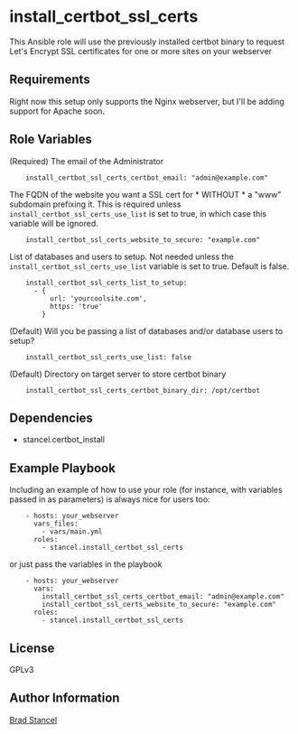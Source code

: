install_certbot_ssl_certs
=========================

This Ansible role will use the previously installed certbot binary to request Let's Encrypt SSL certificates for one or more sites on your webserver

Requirements
------------

Right now this setup only supports the Nginx webserver, but I'll be adding support for Apache soon.

Role Variables
--------------

(Required) The email of the Administrator

```
    install_certbot_ssl_certs_certbot_email: "admin@example.com"
```

The FQDN of the website you want a SSL cert for * WITHOUT * a "www" subdomain prefixing it. 
This is required unless `install_certbot_ssl_certs_use_list` is set to true, in which case this variable will be ignored.

```
    install_certbot_ssl_certs_website_to_secure: "example.com"
```

List of databases and users to setup. Not needed unless the `install_certbot_ssl_certs_use_list` variable is set to true. Default is false.

```
    install_certbot_ssl_certs_list_to_setup:
      - {
          url: 'yourcoolsite.com',
          https: 'true'
        }
```

(Default) Will you be passing a list of databases and/or database users to setup?

```
    install_certbot_ssl_certs_use_list: false
```

(Default) Directory on target server to store certbot binary

```
    install_certbot_ssl_certs_certbot_binary_dir: /opt/certbot
```

Dependencies
------------

- stancel.certbot_install

Example Playbook
----------------

Including an example of how to use your role (for instance, with variables passed in as parameters) is always nice for users too:

```
	- hosts: your_webserver
	  vars_files:
	    - vars/main.yml
	  roles:
	    - stancel.install_certbot_ssl_certs 
```

or just pass the variables in the playbook

```
	- hosts: your_webserver 
	  vars:
		install_certbot_ssl_certs_certbot_email: "admin@example.com"
		install_certbot_ssl_certs_website_to_secure: "example.com"
	  roles:
	    - stancel.install_certbot_ssl_certs
```

License
-------

GPLv3

Author Information
------------------

[Brad Stancel](https://github.com/stancel)